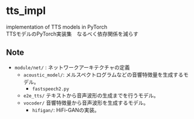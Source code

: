 # tts_impl
implementation of TTS models in PyTorch  
TTSモデルのPyTorch実装集　なるべく依存関係を減らす

## Note
- `module/net/` : ネットワークアーキテクチャの定義
    - `acoustic_model/`: メルスペクトログラムなどの音響特徴量を生成するモデル。
        - `fastspeech2.py`
    - `e2e_tts/` テキストから音声波形の生成までを行うモデル。
    - `vocoder/` 音響特徴量から音声波形を生成するモデル。
        - `hifigan/`: HiFi-GANの実装。